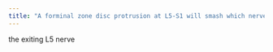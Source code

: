 ```yaml
---
title: "A forminal zone disc protrusion at L5-S1 will smash which nerve?"
---
```

the exiting L5 nerve


